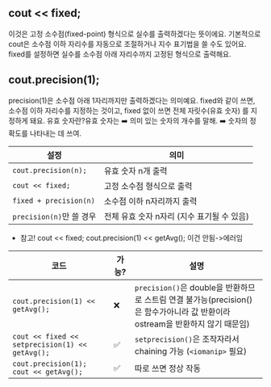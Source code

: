 ## cout << fixed;
이것은 고정 소수점(fixed-point) 형식으로 실수를 출력하겠다는 뜻이에요.
기본적으로 cout은 소수점 이하 자리수를 자동으로 조절하거나 지수 표기법을 쓸 수도 있어요.
fixed를 설정하면 실수를 소수점 아래 자리수까지 고정된 형식으로 출력해요.

## cout.precision(1);
precision(1)은 소수점 아래 1자리까지만 출력하겠다는 의미예요.
fixed와 같이 쓰면, 소수점 이하 자리수를 지정하는 것이고,
fixed 없이 쓰면 전체 자릿수(유효 숫자) 를 지정하게 돼요. 
유효 숫자란?유효 숫자는
➡️ 의미 있는 숫자의 개수를 말해.
➡️ 숫자의 정확도를 나타내는 데 쓰여.

| 설정                     | 의미                                         |
|--------------------------|----------------------------------------------|
| `cout.precision(n);`     | 유효 숫자 n개 출력                          |
| `cout << fixed;`         | 고정 소수점 형식으로 출력                   |
| `fixed + precision(n)`   | 소수점 이하 n자리까지 출력                  |
| `precision(n)`만 쓸 경우 | 전체 유효 숫자 n자리 (지수 표기될 수 있음) |

* 참고!
cout << fixed;
cout.precision(1) << getAvg();
이건 안됨->에러임

| 코드                                          | 가능? | 설명                                                        |
|-----------------------------------------------|--------|-------------------------------------------------------------|
| `cout.precision(1) << getAvg();`              | ❌     | `precision()`은 double을 반환하므로 스트림 연결 불가능(precision()은 함수가아니라 값 반환이라 ostream을 반환하지 않기 때문임)|
| `cout << fixed << setprecision(1) << getAvg();` | ✅     | `setprecision()`은 조작자라서 chaining 가능 (`<iomanip>` 필요) |
| `cout.precision(1); cout << getAvg();`        | ✅     | 따로 쓰면 정상 작동                                          |
